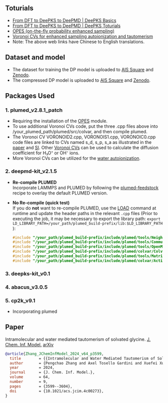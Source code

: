 ## Toturials
  - [From DFT to DeePKS to DeePMD | DeePKS Basics](https://nb.bohrium.dp.tech/detail/8742877753)
  - [From DFT to DeePKS to DeePMD | DeePKS Toturials](https://nb.bohrium.dp.tech/detail/7144731675)
  - [OPES (on-the-fly probability enhanced sampling)](https://bohrium.dp.tech/notebooks/9874998164)
  - [Voronoi CVs for enhanced sampling autoionization and tautomerism](https://bohrium.dp.tech/notebooks/83327491785)
  - Note: The above web links have Chinese to English translations.

## Dataset and model
  - The dataset for training the DP model is uploaded to [AIS Square](https://www.aissquare.com/datasets/detail?pageType=datasets&name=M06-2X_C2H5O2N_H2O&id=238) and [Zenodo](https://zenodo.org/records/14309264).
  - The compressed DP model is uploaded to [AIS Square](https://www.aissquare.com/models/detail?pageType=models&name=M06-2X_C2H5O2N_H2O&id=241) and [Zenodo](https://zenodo.org/records/14309264).

## Packages Used

### 1. plumed_v2.8.1_patch
  - Requiring the installation of the [OPES](https://www.plumed.org/doc-v2.8/user-doc/html/_o_p_e_s.html) module. 
  - To use additional Voronoi CVs code, put the three .cpp files above into /your_plumed_path/plumed/src/colvar, and then compile plumed. 
  - The Voronoi CV VORONOID2.cpp, VORONOIS1.cpp, VORONOIC0.cpp code files are linked to CVs named s_d, s_p, s_a as illustrated in the [paper](https://pubs.acs.org/doi/10.1021/acs.jcim.4c00273) and [SI](https://pubs.acs.org/doi/suppl/10.1021/acs.jcim.4c00273/suppl_file/ci4c00273_si_001.pdf). Other [Voronoi CVs](https://github.com/Zhang-pchao/OilWaterInterface/tree/main/Ion_Diffusion_Coefficient) can be used to calculate the diffusion coefficient for H₃O⁺ or OH⁻ ions.
  - More Voronoi CVs can be utilized for the [water autoionization](https://github.com/Zhang-pchao/OilWaterInterface/tree/main).

### 2. deepmd-kit_v2.1.5

- **Re-compile PLUMED**  
  Incorporate LAMMPS and PLUMED by following the [plumed-feedstock](https://github.com/Zhang-pchao/plumed-feedstock/tree/devel) recipe to overlay the default PLUMED version.

- **No Re-compile (quick test)**  
  If you do **not** want to re-compile PLUMED, use the [LOAD](https://www.plumed.org/doc-v2.8/user-doc/html/_l_o_a_d.html) command at runtime and update the header paths in the relevant `.cpp` files (Prior to executing the job, it may be necessary to export the library path: `export LD_LIBRARY_PATH=/your_path/plumed_build-prefix/lib:$LD_LIBRARY_PATH`
):

  ```cpp
  #include "/your_path/plumed_build-prefix/include/plumed/tools/NeighborList.h"
  #include "/your_path/plumed_build-prefix/include/plumed/tools/Communicator.h"
  #include "/your_path/plumed_build-prefix/include/plumed/tools/OpenMP.h"
  #include "/your_path/plumed_build-prefix/include/plumed/colvar/Colvar.h"
  #include "/your_path/plumed_build-prefix/include/plumed/tools/Matrix.h"
  #include "/your_path/plumed_build-prefix/include/plumed/colvar/ActionRegister.h"

### 3. deepks-kit_v0.1

### 4. abacus_v3.0.5

### 5. cp2k_v9.1
  - Incorporating plumed

## Paper

Intramolecular and water mediated tautomerism of solvated glycine. [J. Chem. Inf. Model.](https://pubs.acs.org/doi/10.1021/acs.jcim.4c00273) [arXiv](https://arxiv.org/abs/2311.05917)

```bibtex
@article{Zhang_JChemInfModel_2024_v64_p3599,
  title        = {{Intramolecular and Water Mediated Tautomerism of Solvated Glycine}},
  author       = {Pengchao Zhang and Axel Tosello Gardini and Xuefei Xu and Michele Parrinello},
  year         = 2024,
  journal      = {J. Chem. Inf. Model.},
  volume       = 64,
  number       = 9,
  pages        = {3599--3604},
  doi          = {10.1021/acs.jcim.4c00273},
}
